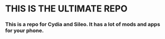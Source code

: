 # THIS IS THE ULTIMATE REPO

### This is a repo for Cydia and Sileo.  It has a lot of mods and apps for your phone.
